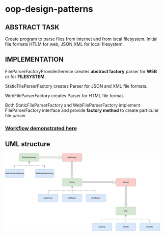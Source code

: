# oop-design-patterns
## ABSTRACT TASK

Create program to parse files from internet and from local filesystem. Initial file formats HTLM for web, JSON,XML for local filesystem.

## IMPLEMENTATION

FileParserFactoryProviderService creates **abstract factory** parser for **WEB** or for **FILESYSTEM**.

StaticFileParserFactory creates Parser for JSON and XML file formats.

WebFileParserFactory creates Parser for HTML file format.

Both StaticFileParserFactory and WebFileParserFactory implement FileParserFactory interface
and provide **factory method** to create particular file parser

### [Workflow demonstrated here](https://github.com/paintInSour/oop-design-patterns/blob/master/factory/src/test/java/patterns/FactoryApplicationTests.java) 

## UML structure

![Abstract factory](https://github.com/paintInSour/oop-design-patterns/blob/master/factory/static/AbstractFactoryDiagram.png?raw=true)


